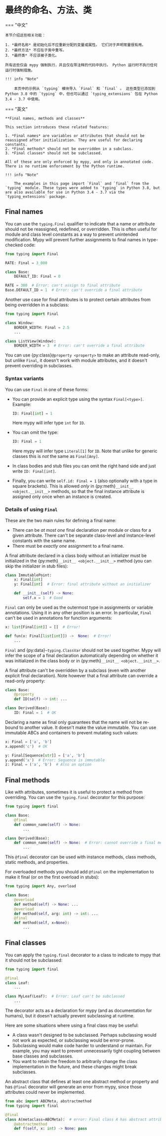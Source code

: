# 最终的命名、方法、类

=== "中文"

    本节介绍这些相关功能：
    
    1. *最终名称* 是初始化后不应重新分配的变量或属性。 它们对于声明常量很有用。
    2. *最终方法* 不应在子类中重写。
    3. *最终类* 不应该被子类化。
    
    所有这些仅由 mypy 强制执行，并且仅在带注释的代码中执行。 Python 运行时不执行任何运行时强制措施。
    
    !!! info "Note"
    
        本页中的示例从 `typing` 模块导入 `Final` 和 `final` 。 这些类型已添加到 Python 3.8 中的 `typing` 中，但也可以通过 `typing_extensions` 包在 Python 3.4 - 3.7 中使用。

=== "英文"

    **Final names, methods and classes**
    
    This section introduces these related features:
    
    1. *Final names* are variables or attributes that should not be reassigned after initialization. They are useful for declaring constants.
    2. *Final methods* should not be overridden in a subclass.
    3. *Final classes* should not be subclassed.
    
    All of these are only enforced by mypy, and only in annotated code. There is no runtime enforcement by the Python runtime.
    
    !!! info "Note"
    
        The examples in this page import `Final` and `final` from the `typing` module. These types were added to `typing` in Python 3.8, but are also available for use in Python 3.4 - 3.7 via the `typing_extensions` package.

## Final names

You can use the `typing.Final` qualifier to indicate that
a name or attribute should not be reassigned, redefined, or
overridden.  This is often useful for module and class level constants
as a way to prevent unintended modification.  Mypy will prevent
further assignments to final names in type-checked code:

```python
from typing import Final

RATE: Final = 3_000

class Base:
    DEFAULT_ID: Final = 0

RATE = 300  # Error: can't assign to final attribute
Base.DEFAULT_ID = 1  # Error: can't override a final attribute
```

Another use case for final attributes is to protect certain attributes
from being overridden in a subclass:

```python
from typing import Final

class Window:
    BORDER_WIDTH: Final = 2.5
    ...

class ListView(Window):
    BORDER_WIDTH = 3  # Error: can't override a final attribute
```

You can use {py:class}`@property <property>` to make an attribute read-only, but unlike `Final`,
it doesn't work with module attributes, and it doesn't prevent overriding in
subclasses.

### Syntax variants

You can use `Final` in one of these forms:

- You can provide an explicit type using the syntax `Final[<type>]`. Example:

  ```python
  ID: Final[int] = 1
  ```

  Here mypy will infer type `int` for `ID`.

- You can omit the type:

  ```python
  ID: Final = 1
  ```

  Here mypy will infer type `Literal[1]` for `ID`. Note that unlike for
  generic classes this is *not* the same as `Final[Any]`.

- In class bodies and stub files you can omit the right hand side and just write
  `ID: Final[int]`.

- Finally, you can write `self.id: Final = 1` (also optionally with
  a type in square brackets). This is allowed *only* in
  {py:meth}`__init__ <object.__init__>` methods, so that the final instance attribute is
  assigned only once when an instance is created.

### Details of using `Final`

These are the two main rules for defining a final name:

- There can be *at most one* final declaration per module or class for
  a given attribute. There can't be separate class-level and instance-level
  constants with the same name.
- There must be *exactly one* assignment to a final name.

A final attribute declared in a class body without an initializer must
be initialized in the {py:meth}`__init__ <object.__init__>` method (you can skip the
initializer in stub files):

```python
class ImmutablePoint:
    x: Final[int]
    y: Final[int]  # Error: final attribute without an initializer

    def __init__(self) -> None:
        self.x = 1  # Good
```

`Final` can only be used as the outermost type in assignments or variable
annotations. Using it in any other position is an error. In particular,
`Final` can't be used in annotations for function arguments:

```python
x: list[Final[int]] = []  # Error!

def fun(x: Final[list[int]]) ->  None:  # Error!
    ...
```

`Final` and {py:data}`~typing.ClassVar` should not be used together. Mypy will infer
the scope of a final declaration automatically depending on whether it was
initialized in the class body or in {py:meth}`__init__ <object.__init__>`.

A final attribute can't be overridden by a subclass (even with another
explicit final declaration). Note however that a final attribute can
override a read-only property:

```python
class Base:
    @property
    def ID(self) -> int: ...

class Derived(Base):
    ID: Final = 1  # OK
```

Declaring a name as final only guarantees that the name will not be re-bound
to another value. It doesn't make the value immutable. You can use immutable ABCs
and containers to prevent mutating such values:

```python
x: Final = ['a', 'b']
x.append('c')  # OK

y: Final[Sequence[str]] = ['a', 'b']
y.append('x')  # Error: Sequence is immutable
z: Final = ('a', 'b')  # Also an option
```

## Final methods

Like with attributes, sometimes it is useful to protect a method from
overriding. You can use the `typing.final` decorator for this purpose:

```python
from typing import final

class Base:
    @final
    def common_name(self) -> None:
        ...

class Derived(Base):
    def common_name(self) -> None:  # Error: cannot override a final method
        ...
```

This `@final` decorator can be used with instance methods, class methods,
static methods, and properties.

For overloaded methods you should add `@final` on the implementation
to make it final (or on the first overload in stubs):

```python
from typing import Any, overload

class Base:
    @overload
    def method(self) -> None: ...
    @overload
    def method(self, arg: int) -> int: ...
    @final
    def method(self, x=None):
        ...
```

## Final classes

You can apply the `typing.final` decorator to a class to indicate
to mypy that it should not be subclassed:

```python
from typing import final

@final
class Leaf:
    ...

class MyLeaf(Leaf):  # Error: Leaf can't be subclassed
    ...
```

The decorator acts as a declaration for mypy (and as documentation for
humans), but it doesn't actually prevent subclassing at runtime.

Here are some situations where using a final class may be useful:

- A class wasn't designed to be subclassed. Perhaps subclassing would not
  work as expected, or subclassing would be error-prone.
- Subclassing would make code harder to understand or maintain.
  For example, you may want to prevent unnecessarily tight coupling between
  base classes and subclasses.
- You want to retain the freedom to arbitrarily change the class implementation
  in the future, and these changes might break subclasses.

An abstract class that defines at least one abstract method or
property and has `@final` decorator will generate an error from
mypy, since those attributes could never be implemented.

```python
from abc import ABCMeta, abstractmethod
from typing import final

@final
class A(metaclass=ABCMeta):  # error: Final class A has abstract attributes "f"
    @abstractmethod
    def f(self, x: int) -> None: pass
```
